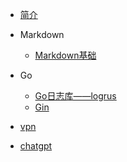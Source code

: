 <!-- docs/_sidebar.md 侧边栏 -->

* [简介](/README.md)

- Markdown
  
  - [Markdown基础](/markdown/base.md)

- Go
  - [Go日志库——logrus](/go/logrus.md)
  - [Gin](/go/Gin/Gin.md)

- [vpn](/vpn/vpn.md)

- [chatgpt](/chatgpt/chatgpt.md)
  
  
